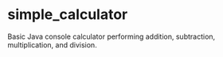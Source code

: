 # simple_calculator
Basic Java console calculator performing addition, subtraction, multiplication, and division.
